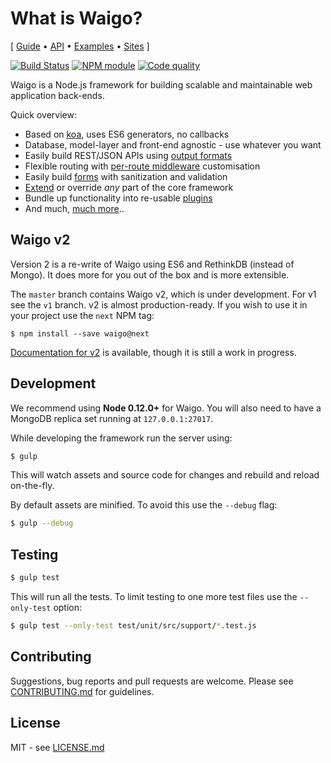 # What is Waigo?

\[ [Guide](http://waigojs.com/guide.html) • [API](http://waigojs.com/api/) • [Examples](http://waigojs.com/examples/) • [Sites](http://waigojs.com/sites.html) \]

[![Build Status](https://secure.travis-ci.org/waigo/waigo.png)](http://travis-ci.org/waigo/waigo) [![NPM module](https://badge.fury.io/js/waigo.png)](https://npmjs.org/package/waigo) [![Code quality](https://codeclimate.com/github/waigo/waigo.png)](https://codeclimate.com/github/waigo/waigo)

Waigo is a Node.js framework for building scalable and maintainable web 
application back-ends.


Quick overview:

 * Based on [koa](http://koajs.com/), uses ES6 generators, no callbacks
 * Database, model-layer and front-end agnostic - use whatever you want
 * Easily build REST/JSON APIs using [output formats](#views-and-output-formats)
 * Flexible routing with [per-route middleware](#routing) customisation
 * Easily build [forms](#forms) with sanitization and validation
 * [Extend](#extend-and-override) or override _any_ part of the core framework
 * Bundle up functionality into re-usable [plugins](#plugins)
 * And much, [much more](http://waigojs.com)..

## Waigo v2

Version 2 is a re-write of Waigo using ES6 and RethinkDB (instead of Mongo). It 
does more for you out of the box and is more extensible.

The `master` branch contains Waigo v2, which is under development. For v1 see the `v1` branch. v2 is almost production-ready. If you wish to use it in your project use the 
`next` NPM tag:

```shell
$ npm install --save waigo@next
```

[Documentation for v2](https://hiddentao.gitbooks.io/waigo-documentation/content/) is available, though it is still a work in progress.
 

## Development 

We recommend using **Node 0.12.0+** for Waigo. You will also need to have a 
MongoDB replica set running at `127.0.0.1:27017`.

While developing the framework run the server using:

```bash
$ gulp
```

This will watch assets and source code for changes and rebuild and reload 
on-the-fly.

By default assets are minified. To avoid this use the `--debug` flag:

```bash
$ gulp --debug
```

## Testing

```bash
$ gulp test
```

This will run all the tests. To limit testing to one more test files use the 
`--only-test` option:

```bash
$ gulp test --only-test test/unit/src/support/*.test.js
```



## Contributing

Suggestions, bug reports and pull requests are welcome. Please see [CONTRIBUTING.md](https://github.com/waigo/waigo/blob/master/CONTRIBUTING.md) for guidelines.

## License

MIT - see [LICENSE.md](https://github.com/waigo/waigo/blob/master/LICENSE.md)

